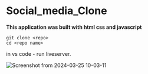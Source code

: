 # Social_media_Clone


**This application was built with html css and javascript**

```
git clone <repo>
cd <repo name>
```

in vs code - run liveserver.

![Screenshot from 2024-03-25 10-03-11](https://github.com/Kariaki58/Social_media_Clone/assets/113528028/026d544a-c529-4350-b697-635f12260c02)

